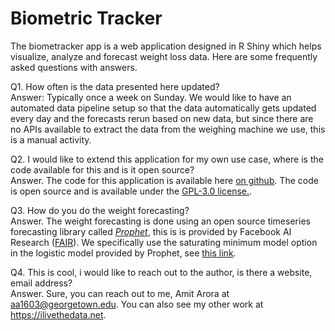 # Biometric Tracker

The biometracker app is a web application designed in R Shiny which helps visualize, analyze and forecast weight loss data. Here are some frequently asked questions with answers.

Q1. How often is the data presented here updated?  
Answer: Typically once a week on Sunday. We would like to have an automated data pipeline setup so that the data automatically gets updated every day and the forecasts rerun based on new data, but since there are no APIs available to extract the data from the weighing machine we use, this is a manual activity.

Q2. I would like to extend this application for my own use case, where is the code available for this and is it open source?  
Answer. The code for this application is available here [on github](https://github.com/aarora79/biomettracker.git). The code is open source and is available under the [GPL-3.0 license.](https://github.com/aarora79/biomettracker/blob/master/LICENSE).

Q3. How do you do the weight forecasting?  
Answer. The weight forecasting is done using an open source timeseries forecasting library called [*Prophet*](https://facebook.github.io/prophet/docs/installation.html#r), this is is provided by Facebook AI Research ([FAIR](https://github.com/facebookresearch)). We specifically use the saturating minimum model option in the logistic model provided by Prophet, see [this link](https://facebook.github.io/prophet/docs/saturating_forecasts.html#saturating-minimum).

Q4. This is cool, i would like to reach out to the author, is there a website, email address?  
Answer. Sure, you can reach out to me, Amit Arora at aa1603@georgetown.edu. You can also see my other work at https://ilivethedata.net.
